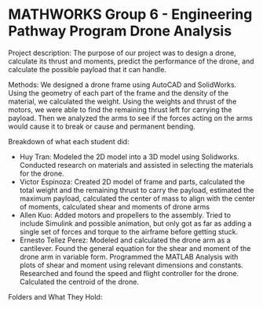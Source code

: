 ﻿# MATHWORKS Group 6 - Engineering Pathway Program Drone Analysis

Project description: The purpose of our project was to design a drone, calculate its thrust and moments, predict the performance of the drone, and calculate the possible payload that it can handle.

Methods: We designed a drone frame using AutoCAD and SolidWorks. Using the geometry of each part of the frame and the density of the material, we calculated the weight. Using the weights and thrust of the motors, we were able to find the remaining thrust left for carrying the payload.  Then we analyzed the arms to see if the forces acting on the arms would cause it to break or cause and permanent bending.

Breakdown of what each student did:
- Huy Tran: Modeled the 2D model into a 3D model using Solidworks. Conducted research on materials and assisted in selecting the materials for the drone.
- Victor Espinoza: Created 2D model of frame and parts, calculated the total weight and the remaining thrust to carry the payload, estimated the maximum payload, calculated the center of mass to align with the center of moments, calculated shear and moments of drone arms
- Allen Kuo: Added motors and propellers to the assembly. Tried to include Simulink and possible animation, but only got as far as adding a single set of forces and torque to the airframe before getting stuck.
- Ernesto Tellez Perez: Modeled and calculated the drone arm as a cantilever. Found the general equation for the shear and moment of the drone arm in variable form. Programmed the MATLAB Analysis with plots of shear and moment using relevant dimensions and constants. Researched and found the speed and flight controller for the drone. Calculated the centroid of the drone.

Folders and What They Hold: 
